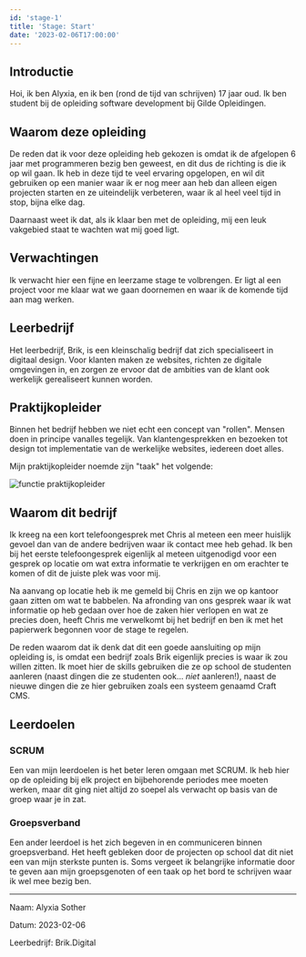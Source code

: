 ```yaml
---
id: 'stage-1'
title: 'Stage: Start'
date: '2023-02-06T17:00:00'
---
```


## Introductie

Hoi, ik ben Alyxia, en ik ben (rond de tijd van schrijven) 17 jaar oud. Ik ben
student bij de opleiding software development bij Gilde Opleidingen.

## Waarom deze opleiding

De reden dat ik voor deze opleiding heb gekozen is omdat ik de afgelopen
6 jaar met programmeren bezig ben geweest, en dit dus de richting is die
ik op wil gaan. Ik heb in deze tijd te veel ervaring opgelopen, en wil dit
gebruiken op een manier waar ik er nog meer aan heb dan alleen eigen
projecten starten en ze uiteindelijk verbeteren, waar ik al heel veel tijd
in stop, bijna elke dag.

Daarnaast weet ik dat, als ik klaar ben met de opleiding, mij een leuk
vakgebied staat te wachten wat mij goed ligt.

## Verwachtingen

Ik verwacht hier een fijne en leerzame stage te volbrengen. Er ligt al een
project voor me klaar wat we gaan doornemen en waar ik de komende tijd aan
mag werken.

## Leerbedrijf

Het leerbedrijf, Brik, is een kleinschalig bedrijf dat zich specialiseert
in digitaal design. Voor klanten maken ze websites, richten ze digitale
omgevingen in, en zorgen ze ervoor dat de ambities van de klant ook
werkelijk gerealiseert kunnen worden.

## Praktijkopleider

Binnen het bedrijf hebben we niet echt een concept van "rollen". Mensen
doen in principe vanalles tegelijk. Van klantengesprekken en bezoeken tot
design tot implementatie van de werkelijke websites, iedereen doet alles.

Mijn praktijkopleider noemde zijn "taak" het volgende:

![functie praktijkopleider](/s/img/blog/stage-1/function.png)

## Waarom dit bedrijf

Ik kreeg na een kort telefoongesprek met Chris al meteen een meer huislijk
gevoel dan van de andere bedrijven waar ik contact mee heb gehad. Ik ben
bij het eerste telefoongesprek eigenlijk al meteen uitgenodigd voor een
gesprek op locatie om wat extra informatie te verkrijgen en om erachter te
komen of dit de juiste plek was voor mij.

Na aanvang op locatie heb ik me gemeld bij Chris en zijn we op kantoor
gaan zitten om wat te babbelen. Na afronding van ons gesprek waar ik wat
informatie op heb gedaan over hoe de zaken hier verlopen en wat ze precies
doen, heeft Chris me verwelkomt bij het bedrijf en ben ik met het
papierwerk begonnen voor de stage te regelen.

De reden waarom dat ik denk dat dit een goede aansluiting op mijn
opleiding is, is omdat een bedrijf zoals Brik eigenlijk precies is waar ik
zou willen zitten. Ik moet hier de skills gebruiken die ze op school de
studenten aanleren (naast dingen die ze studenten ook... _niet_ aanleren!),
naast de nieuwe dingen die ze hier gebruiken zoals een systeem genaamd Craft
CMS.

## Leerdoelen

### SCRUM

Een van mijn leerdoelen is het beter leren omgaan met SCRUM. Ik heb hier
op de opleiding bij elk project en bijbehorende periodes mee moeten
werken, maar dit ging niet altijd zo soepel als verwacht op basis van de
groep waar je in zat.

### Groepsverband

Een ander leerdoel is het zich begeven in en communiceren binnen
groepsverband. Het heeft gebleken door de projecten op school dat dit niet
een van mijn sterkste punten is. Soms vergeet ik belangrijke informatie
door te geven aan mijn groepsgenoten of een taak op het bord te schrijven
waar ik wel mee bezig ben.

<!-- Bullshit metadata I have to include, maybe look into autogeneration
once tags are implemented. -->
<hr>

Naam: Alyxia Sother

Datum: 2023-02-06

Leerbedrijf: Brik.Digital
